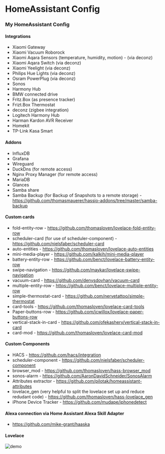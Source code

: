 # HomeAssistant Config

### My HomeAssistant Config

#### Integrations
* Xiaomi Gateway
* Xiaomi Vacuum Roborock
* Xiaomi Aqara Sensors (temperature, humidity, motion) - (via deconz)
* Xiaomi Aqara Switch (via deconz)
* Xiaomi Yeelight (via deconz)
* Philips Hue Lights (via deconz)
* Osram PowerPlug (via deconz)
* Sonos
* Harmony Hub
* BMW connected drive
* Fritz.Box (as presence tracker)
* Frizt.Box Thermostat 
* deconz (zigbee integration)
* Logitech Harmony Hub
* Harman Kardon AVR Receiver
* Homekit
* TP-Link Kasa Smart

#### Addons
* InfluxDB
* Grafana 
* Wireguard 
* DuckDns (for remote access)
* Nginx Proxy Manager (for remote access)
* MariaDB
* Glances
* Samba share
* Samba Backup (for Backup of Snapshots to a remote storage) - https://github.com/thomasmauerer/hassio-addons/tree/master/samba-backup

#### Custom cards
* fold-entity-row - https://github.com/thomasloven/lovelace-fold-entity-row
* scheduler-card (for use of scheduler-component) - https://github.com/nielsfaber/scheduler-card
* auto-entities - https://github.com/thomasloven/lovelace-auto-entities
* mini-media-player - https://github.com/kalkih/mini-media-player
* battery-entity-row - https://github.com/benct/lovelace-battery-entity-row
* swipe-navigation - https://github.com/maykar/lovelace-swipe-navigation
* vacuum-card - https://github.com/denysdovhan/vacuum-card
* multiple-entity-row - https://github.com/benct/lovelace-multiple-entity-row
* simple-thermostat-card - https://github.com/nervetattoo/simple-thermostat
* card-tools - https://github.com/thomasloven/lovelace-card-tools
* Paper-buttons-row - https://github.com/jcwillox/lovelace-paper-buttons-row
* vertical-stack-in-card - https://github.com/ofekashery/vertical-stack-in-card
* card-mod - https://github.com/thomasloven/lovelace-card-mod

#### Custom Components
* HACS - https://github.com/hacs/integration
* scheduler-component - https://github.com/nielsfaber/scheduler-component
* browser_mod - https://github.com/thomasloven/hass-browser_mod
* sonos-alarm - https://github.com/AaronDavidSchneider/SonosAlarm
* Attributes extractor - https://github.com/pilotak/homeassistant-attributes
* lovelace_gen (very helpful to split the lovelace set up and reduce redudant code) - https://github.com/thomasloven/hass-lovelace_gen
* iPhone Device Tracker - https://github.com/mudape/iphonedetect

#### Alexa connection via Home Assistant Alexa Skill Adapter
* https://github.com/mike-grant/haaska

#### Lovelace
![demo](https://github.com/deluxestyle/documentation/blob/master/homeassistant.gif?raw=true)

